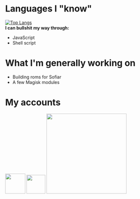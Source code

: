 # Languages I "know"
[![Top Langs](https://github-readme-stats.vercel.app/api/top-langs/?username=ph4n70m-404&layout=compact&theme=dark)](https://github.com/anuraghazra/github-readme-stats)  
**I can bullshit my way through:**
- JavaScript
- Shell script

# What I'm generally working on
- Building roms for Sofiar
- A few Magisk modules 

# My accounts
[<img src="https://www.vectorlogo.zone/logos/telegram/telegram-tile.svg" width="64">](https://t.me/ph4n70m404) 
[<img src="https://raw.githubusercontent.com/simple-icons/simple-icons/master/icons/xdadevelopers.svg" width="60">](https://forum.xda-developers.com/m/ph4n70m-404.10636265/) 
[<img src="https://androidfilehost.com/images/afh.png" width="256">](https://androidfilehost.com/?w=profile&uid=14943124697586374059) 

<!--
**ph4n70m-404/ph4n70m-404** is a ✨ _special_ ✨ repository because its `README.md` (this file) appears on your GitHub profile.

Here are some ideas to get you started:

- 🔭 I’m currently working on ...
- 🌱 I’m currently learning ...
- 👯 I’m looking to collaborate on ...
- 🤔 I’m looking for help with ...
- 💬 Ask me about ...
- 📫 How to reach me: ...
- 😄 Pronouns: ...
- ⚡ Fun fact: ...
-->
